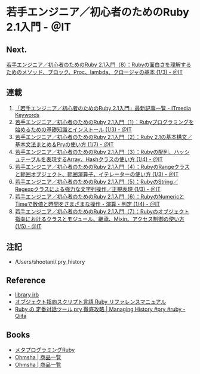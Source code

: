若手エンジニア／初心者のためのRuby 2.1入門 - ＠IT
==========

Next.
----
[若手エンジニア／初心者のためのRuby 2.1入門（8）：Rubyの面白さを理解するためのメソッド、ブロック、Proc、lambda、クロージャの基本 (1/3) - ＠IT](http://www.atmarkit.co.jp/ait/articles/1409/29/news035.html)

連載
----
1. [「若手エンジニア／初心者のためのRuby 2.1入門」最新記事一覧 - ITmedia Keywords](http://www.atmarkit.co.jp/ait/kw/ruby_nyumon.html)
1. [若手エンジニア／初心者のためのRuby 2.1入門（1）：Rubyプログラミングを始めるための基礎知識とインストール (1/3) - ＠IT](http://www.atmarkit.co.jp/ait/articles/1402/27/news042.html)
1. [若手エンジニア／初心者のためのRuby 2.1入門（2）：Ruby 2.1の基本構文／基本文法まとめ＆Pryの使い方 (1/7) - ＠IT](http://www.atmarkit.co.jp/ait/articles/1403/26/news030.html)
1. [若手エンジニア／初心者のためのRuby 2.1入門（3）：Rubyの配列、ハッシュテーブルを表現するArray、Hashクラスの使い方 (1/4) - ＠IT](http://www.atmarkit.co.jp/ait/articles/1405/08/news038.html)
1. [若手エンジニア／初心者のためのRuby 2.1入門（4）：RubyのRangeクラスと範囲オブジェクト、範囲演算子、イテレーターの使い方 (1/3) - ＠IT](http://www.atmarkit.co.jp/ait/articles/1405/27/news032.html)
1. [若手エンジニア／初心者のためのRuby 2.1入門（5）：RubyのString／Regexpクラスによる強力な文字列操作／正規表現 (1/3) - ＠IT](http://www.atmarkit.co.jp/ait/articles/1406/25/news166.html)
1. [若手エンジニア／初心者のためのRuby 2.1入門（6）：RubyのNumericとTimeで数値と時間をさまざまな操作・演算・判定 (1/4) - ＠IT](http://www.atmarkit.co.jp/ait/articles/1407/29/news030.html)
1. [若手エンジニア／初心者のためのRuby 2.1入門（7）：Rubyのオブジェクト指向におけるクラスとモジュール、継承、Mixin、アクセス制御の使い方 (1/5) - ＠IT](http://www.atmarkit.co.jp/ait/articles/1408/28/news035.html)

注記
----
* /Users/shootani/.pry_history

Reference
----
* [library irb](http://docs.ruby-lang.org/ja/2.1.0/library/irb.html)
* [オブジェクト指向スクリプト言語 Ruby リファレンスマニュアル](http://docs.ruby-lang.org/ja/2.1.0/doc/index.html)
* [Ruby の 定番対話ツール pry 徹底攻略 | Managing History #pry #ruby - Qiita](http://qiita.com/tbpgr/items/077681dff1aac0bfd708)

Books
----
* [メタプログラミングRuby](http://ascii.asciimw.jp/books/books/detail/978-4-04-868715-7.shtml)
* [Ohmsha | 商品一覧](http://shop.ohmsha.co.jp/shop/shopbrand.html?search=978-4-274-06809-6)
* [Ohmsha | 商品一覧](http://shop.ohmsha.co.jp/shop/shopbrand.html?search=978-4-274-06810-2)

